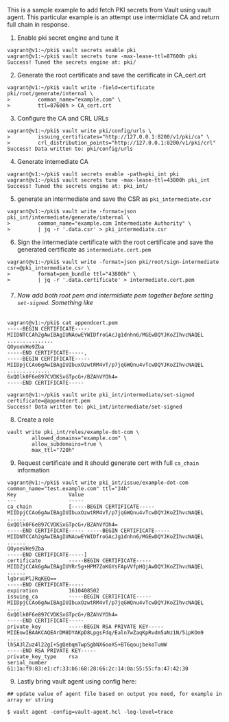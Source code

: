 This is a sample example to add fetch PKI secrets from Vault using vault agent. 
This particular example is an attempt use intermidiate CA and return full chain in response. 

1. Enable pki secret engine and tune it
```
vagrant@v1:~/pki$ vault secrets enable pki
vagrant@v1:~/pki$ vault secrets tune -max-lease-ttl=87600h pki
Success! Tuned the secrets engine at: pki/
```
2. Generate the root certificate and save the certificate in CA_cert.crt

```
vagrant@v1:~/pki$ vault write -field=certificate pki/root/generate/internal \
>         common_name="example.com" \
>         ttl=87600h > CA_cert.crt
```
3. Configure the CA and CRL URLs
```
vagrant@v1:~/pki$ vault write pki/config/urls \
>         issuing_certificates="http://127.0.0.1:8200/v1/pki/ca" \
>         crl_distribution_points="http://127.0.0.1:8200/v1/pki/crl"
Success! Data written to: pki/config/urls
```
4. Generate intemediate CA
```
vagrant@v1:~/pki$ vault secrets enable -path=pki_int pki
vagrant@v1:~/pki$ vault secrets tune -max-lease-ttl=43800h pki_int
Success! Tuned the secrets engine at: pki_int/
```
5.  generate an intermediate and save the CSR as `pki_intermediate.csr`
```
vagrant@v1:~/pki$ vault write -format=json pki_int/intermediate/generate/internal \
>         common_name="example.com Intermediate Authority" \
>         | jq -r '.data.csr' > pki_intermediate.csr
```
6. Sign the intermediate certificate with the root certificate and save the generated certificate as `intermediate.cert.pem`
```
vagrant@v1:~/pki$ vault write -format=json pki/root/sign-intermediate csr=@pki_intermediate.csr \
>         format=pem_bundle ttl="43800h" \
>         | jq -r '.data.certificate' > intermediate.cert.pem
```
7. ###### Now add both root pem and intermidiate pem together before setting `set-signed`. Something like 

```
vagrant@v1:~/pki$ cat appendcert.pem
-----BEGIN CERTIFICATE-----
MIIDNTCCAh2gAwIBAgIUNAowEYWIDfroGAcJg1dnhn6/MGEwDQYJKoZIhvcNAQEL
...............
QOyoeVHe9Zba
-----END CERTIFICATE-----,
-----BEGIN CERTIFICATE-----
MIIDpjCCAo6gAwIBAgIUIbuxOzwtRM4vT/p7jqGWQnu4vTcwDQYJKoZIhvcNAQEL
..............
6xQOlk0F6e897CVDKSxGTpcG+/BZAhVYOh4=
-----END CERTIFICATE-----

vagrant@v1:~/pki$ vault write pki_int/intermediate/set-signed certificate=@appendcert.pem
Success! Data written to: pki_int/intermediate/set-signed
```
8. Create a role 
```
vault write pki_int/roles/example-dot-com \
        allowed_domains="example.com" \
        allow_subdomains=true \
        max_ttl="720h"

```
9. Request certificate and it should generate cert with full `ca_chain` information
```
vagrant@v1:~/pki$ vault write pki_int/issue/example-dot-com common_name="test.example.com" ttl="24h"
Key                 Value
---                 -----
ca_chain            [-----BEGIN CERTIFICATE-----
MIIDpjCCAo6gAwIBAgIUIbuxOzwtRM4vT/p7jqGWQnu4vTcwDQYJKoZIhvcNAQEL
......
6xQOlk0F6e897CVDKSxGTpcG+/BZAhVYOh4=
-----END CERTIFICATE----- -----BEGIN CERTIFICATE-----
MIIDNTCCAh2gAwIBAgIUNAowEYWIDfroGAcJg1dnhn6/MGEwDQYJKoZIhvcNAQEL
......
QOyoeVHe9Zba
-----END CERTIFICATE-----]
certificate         -----BEGIN CERTIFICATE-----
MIIDZjCCAk6gAwIBAgIUYRr5g+HPM7ZoKGYsFApVVfpHQjAwDQYJKoZIhvcNAQEL
......
lgbruUPlJRqKEQ==
-----END CERTIFICATE-----
expiration          1610408502
issuing_ca          -----BEGIN CERTIFICATE-----
MIIDpjCCAo6gAwIBAgIUIbuxOzwtRM4vT/p7jqGWQnu4vTcwDQYJKoZIhvcNAQEL
....
6xQOlk0F6e897CVDKSxGTpcG+/BZAhVYOh4=
-----END CERTIFICATE-----
private_key         -----BEGIN RSA PRIVATE KEY-----
MIIEowIBAAKCAQEArDM8DYAKpD8LpgsFdq/Ealn7wZaqKpRvdm5aNz1N/5ipKOm9
.....
lh5A3lZuz4l22gI+SgQebqmTwpSgbNX6ooXS+BT6qoujbekoTumW
-----END RSA PRIVATE KEY-----
private_key_type    rsa
serial_number       61:1a:f9:83:e1:cf:33:b6:68:28:66:2c:14:0a:55:55:fa:47:42:30

```
 9. Lastly bring vault agent using config here:

 ```
 ## update value of agent file based on output you need, for example in array or string

 $ vault agent -config=vault-agent.hcl -log-level=trace
 ```